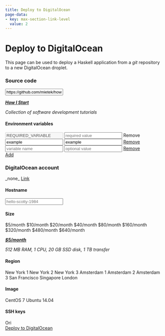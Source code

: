 ```yaml
---
title: Deploy to DigitalOcean
page-data:
- key: max-section-link-level
  value: 2
---
```



Deploy to DigitalOcean
======================

This page can be used to deploy a Haskell application from a _git_ repository to a new DigitalOcean droplet.


### Source code

<div class="flex">
<input id="source-field" type="url" placeholder="https://github.com/mietek/hello-scotty" value="https://github.com/mietek/howistart">
</div>

<div class="pre-like">

[_**How I Start**_](http://howistart.org/)

_Collection of software development tutorials_

</div>


#### Environment variables

<div class="flex">
<input class="variable-name-input" type="text" placeholder="variable name" value="REQUIRED_VARIABLE" disabled>
<input class="variable-value-input" type="text" placeholder="required value">
<a class="variable-button disabled">Remove</a>
</div>
<div class="flex">
<input class="variable-name-input" type="text" placeholder="variable name" value="example">
<input class="variable-value-input" type="text" placeholder="optional value" value="example">
<a class="variable-button" href="">Remove</a>
</div>
<div class="flex">
<input class="variable-name-input" type="text" placeholder="variable name" value="">
<input class="variable-value-input" type="text" placeholder="optional value">
<a class="variable-button" href="">Remove</a>
</div>
<div class="flex justify-end">
<a id="add-variable-button" href="">Add</a>
</div>


### DigitalOcean account

<div class="flex">
<span id="account-field">_none_</span>
<a id="account-button" href="">Link</a>
</div>


#### Hostname

<div class="flex">
<input id="hostname-field" type="text" placeholder="hello-scotty-1984">
</div>


#### Size

<div id="size-div" class="flex">
<a class="size-button selected">$5/month</a>
<a class="size-button">$10/month</a>
<a class="size-button">$20/month</a>
<a class="size-button">$40/month</a>
<a class="size-button">$80/month</a>
<a class="size-button">$160/month</a>
<a class="size-button">$320/month</a>
<a class="size-button">$480/month</a>
<a class="size-button">$640/month</a>
</div>

<div class="pre-like">

[_**$5/month**_](https://digitalocean.com/pricing/)

_512 MB RAM, 1 CPU, 20 GB SSD disk, 1 TB transfer_

</div>


#### Region

<div id="region-div" class="flex">
<a class="region-button disabled">New York 1</a>
<a class="region-button selected">New York 2</a>
<a class="region-button">New York 3</a>
<a class="region-button">Amsterdam 1</a>
<a class="region-button">Amsterdam 2</a>
<a class="region-button">Amsterdam 3</a>
<a class="region-button">San Francisco</a>
<a class="region-button">Singapore</a>
<a class="region-button">London</a>
</div>


#### Image

<div id="image-div" class="flex">
<a class="image-button disabled">CentOS 7</a>
<a class="image-button selected">Ubuntu 14.04</a>
</div>


#### SSH keys

<div id="key-div" class="flex">
<a class="key-button selected">Ori</a>
</div>


<div class="flex">
<a id="deploy-button" href="">Deploy to DigitalOcean</a>
</div>


<script>
function nay(error) {
  console.log('   *** ERROR:', error);
};

addEventListener('load', function () {
  document.getElementById('hostname-field').value = deploy.getRandomHostname();
  var accessToken = deploy.getAccessToken();
  if (accessToken === undefined) {
    return;
  }
  var accountButton = document.getElementById('account-button');
  accountButton.classList.add('disabled');
  accountButton.removeAttribute('href');
  deploy.getAccount(function (account) {
    document.getElementById('account-field').textContent = account.email;
    accountButton.classList.remove('disabled');
    accountButton.href = '';
    deploy.getAccountKeys(function (keys) {
      // if (keys[0] && keys[0].id) {
      //   deploy.httpPostJson('https://api.digitalocean.com/v2/droplets', {
      //     'name':               'example-droplet',
      //     'region':             'nyc3',
      //     'size':               '512mb',
      //     'image':              'ubuntu-14-04-x64',
      //     'ssh-keys':           [keys[0].id],
      //     'backups':            false,
      //     'ipv6':               false,
      //     'user_data':          null,
      //     'private_networking': false
      //   }, function (resp) {
      //     console.log(resp['droplet']);
      //   }, nay);
      // }
    }, nay);
  }, nay);
});
</script>
